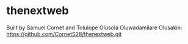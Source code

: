 # thenextweb

Built by Samuel Cornet and Tolulope Olusola Oluwadamilare Olusakin:
 https://github.com/CornetS28/thenextweb.git
